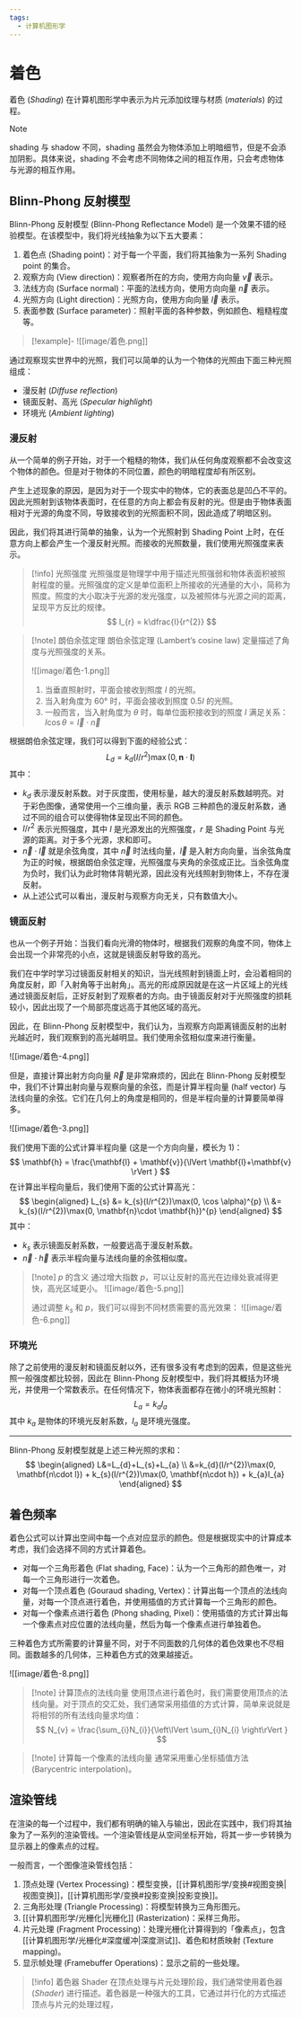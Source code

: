 ```yaml
---
tags:
  - 计算机图形学
---
```


# 着色

 着色 (*Shading*) 在计算机图形学中表示为片元添加纹理与材质 (*materials*) 的过程。

>[!note]
>shading 与 shadow 不同，shading 虽然会为物体添加上明暗细节，但是不会添加阴影。具体来说，shading 不会考虑不同物体之间的相互作用，只会考虑物体与光源的相互作用。

## Blinn-Phong 反射模型

Blinn-Phong 反射模型 (Blinn-Phong Reflectance Model) 是一个效果不错的经验模型。在该模型中，我们将光线抽象为以下五大要素：
1. 着色点 (Shading point)：对于每一个平面，我们将其抽象为一系列 Shading point 的集合。
2. 观察方向 (View direction)：观察者所在的方向，使用方向向量 $\vec{v}$ 表示。
3. 法线方向 (Surface normal)：平面的法线方向，使用方向向量 $\vec{n}$ 表示。
4. 光照方向 (Light direction)：光照方向，使用方向向量 $\vec{l}$ 表示。
5. 表面参数 (Surface parameter)：照射平面的各种参数，例如颜色、粗糙程度等。

>[!example]-
>![[image/着色.png]]

通过观察现实世界中的光照，我们可以简单的认为一个物体的光照由下面三种光照组成：
- 漫反射 (*Diffuse reflection*)
- 镜面反射、高光 (*Specular highlight*)
- 环境光 (*Ambient lighting*)

### 漫反射

从一个简单的例子开始，对于一个粗糙的物体，我们从任何角度观察都不会改变这个物体的颜色。但是对于物体的不同位置，颜色的明暗程度却有所区别。

产生上述现象的原因，是因为对于一个现实中的物体，它的表面总是凹凸不平的。因此光照射到该物体表面时，在任意的方向上都会有反射的光。但是由于物体表面相对于光源的角度不同，导致接收到的光照面积不同，因此造成了明暗区别。

因此，我们将其进行简单的抽象，认为一个光照射到 Shading Point 上时，在任意方向上都会产生一个漫反射光照。而接收的光照数量，我们使用光照强度来表示。

>[!info] 光照强度
>光照强度是物理学中用于描述光照强弱和物体表面积被照射程度的量。光照强度的定义是单位面积上所接收的光通量的大小，简称为照度。照度的大小取决于光源的发光强度，以及被照体与光源之间的距离，呈现平方反比的规律。
> $$
> I_{r} = k\dfrac{I}{r^{2}}
> $$

>[!note] 朗伯余弦定理
>朗伯余弦定理 (Lambert’s cosine law) 定量描述了角度与光照强度的关系。
>
>![[image/着色-1.png]]
>
> 1. 当垂直照射时，平面会接收到照度 $I$ 的光照。
> 2. 当入射角度为 60° 时，平面会接收到照度 $0.5I$ 的光照。
> 3. 一般而言，当入射角度为 $\theta$ 时，每单位面积接收到的照度 $I$ 满足关系：$I\cos \theta=\vec{I}\cdot \vec{n}$

根据朗伯余弦定理，我们可以得到下面的经验公式：
$$
L_{d}=k_{d}(I/r^{2})\max(0, \mathbf{n}\cdot \mathbf{l})
$$
其中：
- $k_{d}$ 表示漫反射系数。对于灰度图，使用标量，越大的漫反射系数越明亮。对于彩色图像，通常使用一个三维向量，表示 RGB 三种颜色的漫反射系数，通过不同的组合可以使得物体呈现出不同的颜色。
- $I/r^{2}$ 表示光照强度，其中 $I$ 是光源发出的光照强度，$r$ 是 Shading Point 与光源的距离。对于多个光源，求和即可。
- $\vec{n}\cdot \vec{l}$ 就是余弦角度，其中 $\vec{n}$ 时法线向量，$\vec{l}$ 是入射方向向量，当余弦角度为正的时候，根据朗伯余弦定理，光照强度与夹角的余弦成正比。当余弦角度为负时，我们认为此时物体背朝光源，因此没有光线照射到物体上，不存在漫反射。
- 从上述公式可以看出，漫反射与观察方向无关，只有数值大小。

### 镜面反射

也从一个例子开始：当我们看向光滑的物体时，根据我们观察的角度不同，物体上会出现一个非常亮的小点，这就是镜面反射导致的高光。

我们在中学时学习过镜面反射相关的知识，当光线照射到镜面上时，会沿着相同的角度反射，即「入射角等于出射角」。高光的形成原因就是在这一片区域上的光线通过镜面反射后，正好反射到了观察者的方向。由于镜面反射对于光照强度的损耗较小，因此出现了一个局部亮度远高于其他区域的高光。

因此，在 Blinn-Phong 反射模型中，我们认为，当观察方向距离镜面反射的出射光越近时，我们观察到的高光越明显。我们使用余弦相似度来进行衡量。

![[image/着色-4.png]]

但是，直接计算出射方向向量 $\vec{R}$ 是非常麻烦的，因此在 Blinn-Phong 反射模型中，我们不计算出射向量与观察向量的余弦，而是计算半程向量 (half vector) 与法线向量的余弦。它们在几何上的角度是相同的，但是半程向量的计算要简单得多。

![[image/着色-3.png]]

我们使用下面的公式计算半程向量 (这是一个方向向量，模长为 1)：
$$
\mathbf{h} = \frac{\mathbf{l} + \mathbf{v}}{\lVert \mathbf{l}+\mathbf{v} \rVert }
$$
在计算出半程向量后，我们使用下面的公式计算高光：
$$
\begin{aligned}
L_{s} &= k_{s}(I/r^{2})\max(0, \cos \alpha)^{p} \\
&= k_{s}(I/r^{2})\max(0, \mathbf{n}\cdot \mathbf{h})^{p}
\end{aligned}
$$
其中：
- $k_{s}$ 表示镜面反射系数，一般要远高于漫反射系数。
- $\vec{n}\cdot \vec{h}$ 表示半程向量与法线向量的余弦相似度。

>[!note] $p$ 的含义
>通过增大指数 $p$，可以让反射的高光在边缘处衰减得更快，高光区域更小。
>![[image/着色-5.png]]
>
>通过调整 $k_{s}$ 和 $p$，我们可以得到不同材质需要的高光效果：
>![[image/着色-6.png]]

### 环境光

除了之前使用的漫反射和镜面反射以外，还有很多没有考虑到的因素，但是这些光照一般强度都比较弱，因此在 Blinn-Phong 反射模型中，我们将其概括为环境光，并使用一个常数表示。在任何情况下，物体表面都存在微小的环境光照射：
$$
L_{a}=k_{a}I_{a}
$$
其中 $k_{a}$ 是物体的环境光反射系数，$I_{a}$ 是环境光强度。

---

Blinn-Phong 反射模型就是上述三种光照的求和：
$$
\begin{aligned}
L&=L_{d}+L_{s}+L_{a} \\
&=k_{d}(I/r^{2})\max(0, \mathbf{n\cdot l}) + k_{s}(I/r^{2})\max(0, \mathbf{n\cdot h}) + k_{a}I_{a}
\end{aligned}
$$

## 着色频率

着色公式可以计算出空间中每一个点对应显示的颜色。但是根据现实中的计算成本考虑，我们会选择不同的方式计算着色。
- 对每一个三角形着色 (Flat shading, Face)：认为一个三角形的颜色唯一，对每一个三角形进行一次着色。
- 对每一个顶点着色 (Gouraud shading, Vertex)：计算出每一个顶点的法线向量，对每一个顶点进行着色，并使用插值的方式计算每一个三角形的颜色。
- 对每一个像素点进行着色 (Phong shading, Pixel)：使用插值的方式计算出每一个像素点对应位置的法线向量，然后为每一个像素点进行单独着色。

三种着色方式所需要的计算量不同，对于不同面数的几何体的着色效果也不尽相同。面数越多的几何体，三种着色方式的效果越接近。

![[image/着色-8.png]]

>[!note] 计算顶点的法线向量
>使用顶点进行着色时，我们需要使用顶点的法线向量。对于顶点的交汇处，我们通常采用插值的方式计算，简单来说就是将相邻的所有法线向量求均值：
> $$
> N_{v} = \frac{\sum_{i}N_{i}}{\left\lVert  \sum_{i}N_{i}  \right\rVert }
> $$

>[!note] 计算每一个像素的法线向量
> 通常采用重心坐标插值方法 (Barycentric interpolation)。

## 渲染管线

在渲染的每一个过程中，我们都有明确的输入与输出，因此在实践中，我们将其抽象为了一系列的渲染管线。一个渲染管线是从空间坐标开始，将其一步一步转换为显示器上的像素点的过程。

一般而言，一个图像渲染管线包括：
1. 顶点处理 (Vertex Processing)：模型变换，[[计算机图形学/变换#视图变换|视图变换]]，[[计算机图形学/变换#投影变换|投影变换]]。
2. 三角形处理 (Triangle Processing)：将模型转换为三角形图元。
3. [[计算机图形学/光栅化|光栅化]] (Rasterization)：采样三角形。
4. 片元处理 (Fragment Processing)：处理光栅化计算得到的「像素点」，包含 [[计算机图形学/光栅化#深度缓冲|深度测试]]、着色和材质映射 (Texture mapping)。
5. 显示帧处理 (Framebuffer Operations)：显示之前的一些处理。


> [!info] 着色器 Shader
> 在顶点处理与片元处理阶段，我们通常使用着色器 (*Shader*) 进行描述。着色器是一种强大的工具，它通过并行化的方式描述顶点与片元的处理过程，